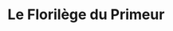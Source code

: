 ---
title: "Le Florilège du Primeur"
url: /castelnau-le-lez/le-florilege-du-primeur/
shop: Gemüse & Obst
---